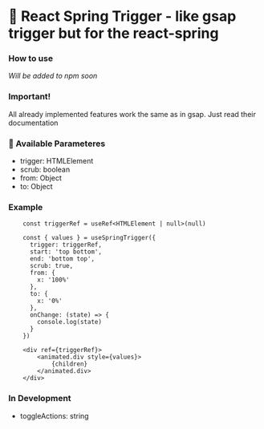# :japanese_castle: React Spring Trigger - like gsap trigger but for the react-spring

### How to use

*Will be added to npm soon*

### Important!

All already implemented features work the same as in gsap. Just read their documentation

### :mount_fuji: Available Parameteres

- trigger: HTMLElement
- scrub: boolean
- from: Object<T>
- to: Object<T>

### Example

```
    const triggerRef = useRef<HTMLElement | null>(null)

    const { values } = useSpringTrigger({
      trigger: triggerRef,
      start: 'top bottom',
      end: 'bottom top',
      scrub: true,
      from: {
        x: '100%'
      },
      to: {
        x: '0%'
      },
      onChange: (state) => {
        console.log(state)
      }
    })
```

```
    <div ref={triggerRef}>
        <animated.div style={values}>
            {children}
        </animated.div>
    </div>
```

### In Development

- toggleActions: string


